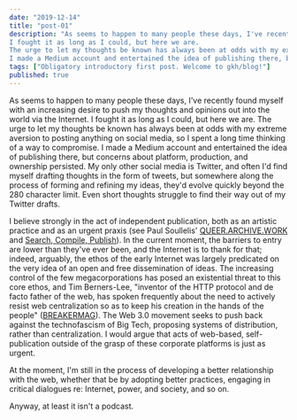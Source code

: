 ```yaml
---
date: "2019-12-14"
title: "post-01"
description: "As seems to happen to many people these days, I've recently found myself with an increasing desire to push my thoughts and opinions out into the world via the Internet. 
I fought it as long as I could, but here we are.
The urge to let my thoughts be known has always been at odds with my extreme aversion to posting anything on social media, so I spent a long time thinking of a way to compromise.
I made a Medium account and entertained the idea of publishing there, but concerns about platform, production, and ownership persisted."
tags: ["Obligatory introductory first post. Welcome to gkh/blog!"]
published: true
---
```


As seems to happen to many people these days, I've recently found myself with an increasing desire to push my thoughts and opinions out into the world via the Internet.
I fought it as long as I could, but here we are.
The urge to let my thoughts be known has always been at odds with my extreme aversion to posting anything on social media, so I spent a long time thinking of a way to compromise.
I made a Medium account and entertained the idea of publishing there, but concerns about platform, production, and ownership persisted.
My only other social media is Twitter, and often I'd find myself drafting thoughts in the form of tweets, but somewhere along the process of forming and refining my ideas, they'd evolve quickly beyond the 280 character limit.
Even short thoughts struggle to find their way out of my Twitter drafts.

I believe strongly in the act of independent publication, both as an artistic practice and as an urgent praxis (see Paul Soullelis' [QUEER.ARCHIVE.WORK](https://soulellis.com/work/queerarchivework/index.html) and [Search, Compile, Publish](https://soulellis.com/2013/05/search-compile-publish/)).
In the current moment, the barriers to entry are lower than they've ever been, and the Internet is to thank for that; indeed, arguably, the ethos of the early Internet was largely predicated on the very idea of an open and free dissemination of ideas.
The increasing control of the few megacorporations has posed an existential threat to this core ethos, and Tim Berners-Lee, "inventor of the HTTP protocol and de facto father of the web, has spoken frequently about the need to actively resist web centralization so as to keep his creation in the hands of the people" ([BREAKERMAG](https://breakermag.com/the-decentralized-web-explained-in-words-you-can-understand/)).
The Web 3.0 movement seeks to push back against the technofascism of Big Tech, proposing systems of distribution, rather than centralization.
I would argue that acts of web-based, self-publication outside of the grasp of these corporate platforms is just as urgent.

At the moment, I'm still in the process of developing a better relationship with the web, whether that be by adopting better practices, engaging in critical dialogues re: Internet, power, and society, and so on.  

Anyway, at least it isn't a podcast.
